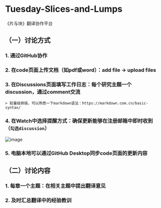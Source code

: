 # Tuesday-Slices-and-Lumps
《片与块》翻译协作平台

## （一）讨论方式
### 1. 通过GitHub协作  
### 2. 在code页面上传文档（如pdf或word）：add file -> upload files  
### 3. 在Discussions页面填写工作日志：每个研究主题一个discussion，通过comment交流  
    > 轻量级排版，可以熟悉一下markdown语法：https://markdown.com.cn/basic-syntax/  
### 4. 在Watch中选择提醒方式：确保更新能够在注册邮箱中即时收到（`勾选discussion`）  
![image](https://github.com/LegalGPT/Tuesday-Slices-and-Lumps/assets/85102787/331326f4-4e24-4d57-a6f5-47611e3c6e65)

### 5. 电脑本地可以通过GitHub Desktop同步code页面的更新内容  

## （二）讨论内容
### 1. 每章一个主题：在相关主题中提出翻译意见
### 2. 及时汇总翻译中的经验教训



